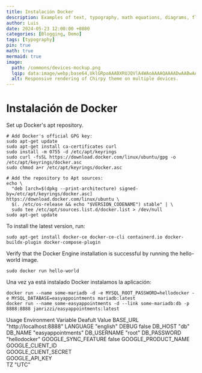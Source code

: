 ```yaml
---
title: Instalación Docker 
description: Examples of text, typography, math equations, diagrams, flowcharts, pictures, videos, and more.
author: Luis
date: 2024-05-23 12:00:00 +0800
categories: [Blogging, Demo]
tags: [typography]
pin: true
math: true
mermaid: true
image:
  path: /commons/devices-mockup.png
  lqip: data:image/webp;base64,UklGRpoAAABXRUJQVlA4WAoAAAAQAAAADwAABwAAQUxQSDIAAAARL0AmbZurmr57yyIiqE8oiG0bejIYEQTgqiDA9vqnsUSI6H+oAERp2HZ65qP/VIAWAFZQOCBCAAAA8AEAnQEqEAAIAAVAfCWkAALp8sF8rgRgAP7o9FDvMCkMde9PK7euH5M1m6VWoDXf2FkP3BqV0ZYbO6NA/VFIAAAA
  alt: Responsive rendering of Chirpy theme on multiple devices.
---
```


# Instalación de Docker
Set up Docker's apt repository.

```
# Add Docker's official GPG key:
sudo apt-get update
sudo apt-get install ca-certificates curl
sudo install -m 0755 -d /etc/apt/keyrings
sudo curl -fsSL https://download.docker.com/linux/ubuntu/gpg -o /etc/apt/keyrings/docker.asc
sudo chmod a+r /etc/apt/keyrings/docker.asc

# Add the repository to Apt sources:
echo \
  "deb [arch=$(dpkg --print-architecture) signed-by=/etc/apt/keyrings/docker.asc] https://download.docker.com/linux/ubuntu \
  $(. /etc/os-release && echo "$VERSION_CODENAME") stable" | \
  sudo tee /etc/apt/sources.list.d/docker.list > /dev/null
sudo apt-get update
```

To install the latest version, run:

```
sudo apt-get install docker-ce docker-ce-cli containerd.io docker-buildx-plugin docker-compose-plugin

```

Verify that the Docker Engine installation is successful by running the hello-world image.
```
sudo docker run hello-world
```

Una vez ya está instalado Docker instalamos la aplicación:
```
docker run --name some-mariadb -d -e MYSQL_ROOT_PASSWORD=hellodocker -e MYSQL_DATABASE=easyappointments mariadb:latest
docker run --name some-easyappointments -d --link some-mariadb:db -p 8888:8888 jamrizzi/easyappointments:latest
```

Usage
Environment Variable	Deafult Value
BASE_URL	"http://localhost:8888"
LANGUAGE	"english"
DEBUG	false
DB_HOST	"db"
DB_NAME	"easyappointments"
DB_USERNAME	"root"
DB_PASSWORD	"hellodocker"
GOOGLE_SYNC_FEATURE	false
GOOGLE_PRODUCT_NAME	
GOOGLE_CLIENT_ID	
GOOGLE_CLIENT_SECRET	
GOOGLE_API_KEY	
TZ	"UTC"





